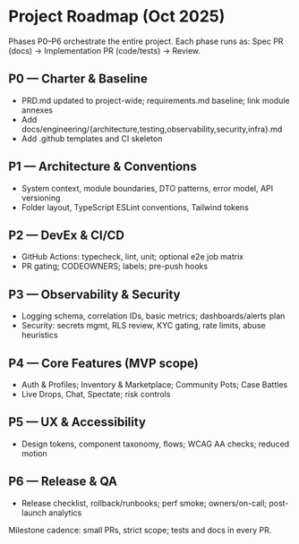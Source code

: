 # Project Roadmap (Oct 2025)

Phases P0–P6 orchestrate the entire project. Each phase runs as: Spec PR (docs) → Implementation PR (code/tests) → Review.

## P0 — Charter & Baseline

- PRD.md updated to project-wide; requirements.md baseline; link module annexes
- Add docs/engineering/{architecture,testing,observability,security,infra}.md
- Add .github templates and CI skeleton

## P1 — Architecture & Conventions

- System context, module boundaries, DTO patterns, error model, API versioning
- Folder layout, TypeScript ESLint conventions, Tailwind tokens

## P2 — DevEx & CI/CD

- GitHub Actions: typecheck, lint, unit; optional e2e job matrix
- PR gating; CODEOWNERS; labels; pre-push hooks

## P3 — Observability & Security

- Logging schema, correlation IDs, basic metrics; dashboards/alerts plan
- Security: secrets mgmt, RLS review, KYC gating, rate limits, abuse heuristics

## P4 — Core Features (MVP scope)

- Auth & Profiles; Inventory & Marketplace; Community Pots; Case Battles
- Live Drops, Chat, Spectate; risk controls

## P5 — UX & Accessibility

- Design tokens, component taxonomy, flows; WCAG AA checks; reduced motion

## P6 — Release & QA

- Release checklist, rollback/runbooks; perf smoke; owners/on-call; post-launch analytics

Milestone cadence: small PRs, strict scope; tests and docs in every PR.
